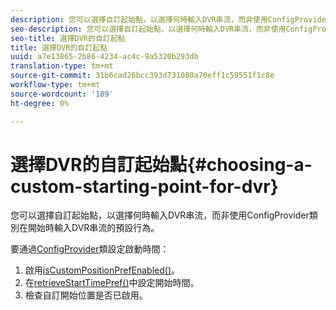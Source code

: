 ```yaml
---
description: 您可以選擇自訂起始點，以選擇何時輸入DVR串流，而非使用ConfigProvider類別在開始時輸入DVR串流的預設行為。
seo-description: 您可以選擇自訂起始點，以選擇何時輸入DVR串流，而非使用ConfigProvider類別在開始時輸入DVR串流的預設行為。
seo-title: 選擇DVR的自訂起點
title: 選擇DVR的自訂起點
uuid: a7e13865-2b86-4234-ac4c-9a5320b293db
translation-type: tm+mt
source-git-commit: 31b6cad26bcc393d731080a70eff1c59551f1c8e
workflow-type: tm+mt
source-wordcount: '189'
ht-degree: 0%

---
```



# 選擇DVR的自訂起始點{#choosing-a-custom-starting-point-for-dvr}

您可以選擇自訂起始點，以選擇何時輸入DVR串流，而非使用ConfigProvider類別在開始時輸入DVR串流的預設行為。

要通過[ConfigProvider](https://help.adobe.com/en_US/primetime/api/reference_implementation/android/javadoc/com/adobe/primetime/reference/config/ConfigProvider.html)類設定啟動時間：

1. 啟用[isCustomPositionPrefEnabled()](https://help.adobe.com/en_US/primetime/api/reference_implementation/android/javadoc/com/adobe/primetime/reference/config/ConfigProvider.html#isCustomPositionPrefEnabled())。
1. 在[retrieveStartTimePref()](https://help.adobe.com/en_US/primetime/api/reference_implementation/android/javadoc/com/adobe/primetime/reference/config/IPlaybackConfig.html#iretrieveStartTimePref())中設定開始時間。
1. 檢查自訂開始位置是否已啟用。
